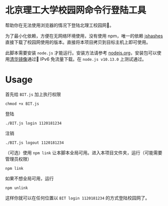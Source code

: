 # 北京理工大学校园网命令行登陆工具
帮助你在无法使用浏览器的情况下登陆北理工校园网🍻。


为了最小化依赖，方便在无网络环境使用，没有使用 npm，唯一的依赖 [jshashes](https://github.com/h2non/jshashes) 直接下载了校园网使用的版本。直接将本项目拷贝到目标主机上即可使用。

此脚本需要安装 `node.js` 才能运行。安装方法请参考 [nodejs.org](https://nodejs.org/)，安装包可以使用[清华镜像](https://mirrors.tuna.tsinghua.edu.cn/nodejs-release)通过 IPv6 免流量下载。在 `node.js v10.13.0` 上测试通过。
# Usage
首先给 `BIT.js` 加上执行权限
```
chmod +x BIT.js
```
登陆

```
./BIT.js login 1120181234
```
注销
```
./BIT.js logout 1120181234
```

（可选）使用 `npm link` 让本脚本全局可用。进入本项目文件夹，运行（可能需要管理员权限）
```
npm link
```
如果不想全局可用，运行
```
npm unlink
```
这样你就可以在任何位置以 `BIT login 1120181234` 的方式登陆校园网了。